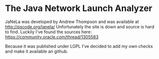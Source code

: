 # The Java Network Launch Analyzer

JaNeLa was developed by Andrew Thompson and was available at http://pscode.org/janela/
Unfortunately the site is down and source is hard to find.
Luckily I've found the sources here: https://community.oracle.com/thread/1305583

Because it was published under LGPL I've decided to add my own checks and make it available an github.
